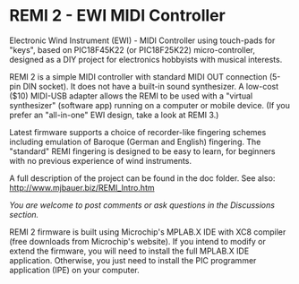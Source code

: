 # REMI 2 - EWI MIDI Controller
Electronic Wind Instrument (EWI) - MIDI Controller using touch-pads for "keys",
based on PIC18F45K22 (or PIC18F25K22) micro-controller, designed as a DIY project for electronics hobbyists with musical interests.

REMI 2 is a simple MIDI controller with standard MIDI OUT connection (5-pin DIN socket). It does not have a built-in sound synthesizer.
A low-cost ($10) MIDI-USB adapter allows the REMI to be used with a "virtual synthesizer" (software app) running on a computer or mobile device.
(If you prefer an "all-in-one" EWI design, take a look at REMI 3.) 

Latest firmware supports a choice of recorder-like fingering schemes including emulation of Baroque (German and English) fingering. 
The "standard" REMI fingering is designed to be easy to learn, for beginners with no previous experience of wind instruments.

A full description of the project can be found in the doc folder. See also: http://www.mjbauer.biz/REMI_Intro.htm

_You are welcome to post comments or ask questions in the Discussions section._

REMI 2 firmware is built using Microchip's MPLAB.X IDE with XC8 compiler (free downloads from Microchip's website).
If you intend to modify or extend the firmware, you will need to install the full MPLAB.X IDE application. 
Otherwise, you just need to install the PIC programmer application (IPE) on your computer.
